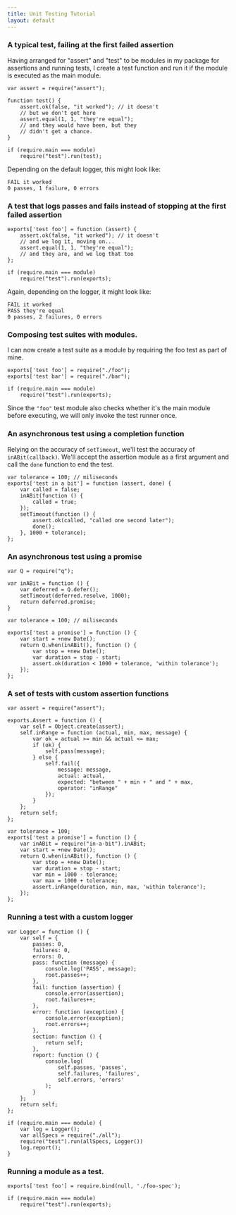 ```yaml
---
title: Unit Testing Tutorial
layout: default
---
```

 

### A typical test, failing at the first failed assertion

Having arranged for "assert" and "test" to be modules in my package
for assertions and running tests, I create a test function and run it
if the module is executed as the main module.

    var assert = require("assert");

    function test() {
        assert.ok(false, "it worked"); // it doesn't
        // but we don't get here
        assert.equal(1, 1, "they're equal");
        // and they would have been, but they
        // didn't get a chance.
    }

    if (require.main === module)
        require("test").run(test);

Depending on the default logger, this might look like:

    FAIL it worked
    0 passes, 1 failure, 0 errors


### A test that logs passes and fails instead of stopping at the first failed assertion

    exports['test foo'] = function (assert) {
        assert.ok(false, "it worked"); // it doesn't
        // and we log it, moving on...
        assert.equal(1, 1, "they're equal");
        // and they are, and we log that too
    };

    if (require.main === module)
        require("test").run(exports);

Again, depending on the logger, it might look like:

    FAIL it worked
    PASS they're equal
    0 passes, 2 failures, 0 errors


### Composing test suites with modules.

I can now create a test suite as a module by requiring the foo test as
part of mine.

    exports['test foo'] = require("./foo");
    exports['test bar'] = require("./bar");

    if (require.main === module)
        require("test").run(exports);

Since the ``"foo"`` test module also checks whether it's the main
module before executing, we will only invoke the test runner once.


### An asynchronous test using a completion function

Relying on the accuracy of ``setTimeout``, we'll test the accuracy of
``inABit(callback)``.  We'll accept the assertion module as a first
argument and call the ``done`` function to end the test.

    var tolerance = 100; // miliseconds
    exports['test in a bit'] = function (assert, done) {
        var called = false;
        inABit(function () {
            called = true;
        });
        setTimeout(function () {
            assert.ok(called, "called one second later");
            done();
        }, 1000 + tolerance);
    };


### An asynchronous test using a promise

    var Q = require("q");

    var inABit = function () {
        var deferred = Q.defer();
        setTimeout(deferred.resolve, 1000);
        return deferred.promise;
    }

    var tolerance = 100; // miliseconds

    exports['test a promise'] = function () {
        var start = +new Date();
        return Q.when(inABit(), function () {
            var stop = +new Date();
            var duration = stop - start;
            assert.ok(duration < 1000 + tolerance, 'within tolerance');
        });
    };


### A set of tests with custom assertion functions

    var assert = require("assert");

    exports.Assert = function () {
        var self = Object.create(assert);
        self.inRange = function (actual, min, max, message) {
            var ok = actual >= min && actual <= max;
            if (ok) {
                self.pass(message);
            } else {
                self.fail({
                    message: message,
                    actual: actual,
                    expected: "between " + min + " and " + max,
                    operator: "inRange"
                });
            }
        };
        return self;
    };

    var tolerance = 100;
    exports['test a promise'] = function () {
        var inABit = require("in-a-bit").inABit;
        var start = +new Date();
        return Q.when(inABit(), function () {
            var stop = +new Date();
            var duration = stop - start;
            var min = 1000 - tolerance;
            var max = 1000 + tolerance;
            assert.inRange(duration, min, max, 'within tolerance');
        });
    };


### Running a test with a custom logger

    var Logger = function () {
        var self = {
            passes: 0,
            failures: 0,
            errors: 0,
            pass: function (message) {
                console.log('PASS', message);
                root.passes++;
            },
            fail: function (assertion) {
                console.error(assertion);
                root.failures++;
            },
            error: function (exception) {
                console.error(exception);
                root.errors++;
            },
            section: function () {
                return self;
            },
            report: function () {
                console.log(
                    self.passes, 'passes',
                    self.failures, 'failures',
                    self.errors, 'errors'
                );
            }
        };
        return self;
    };

    if (require.main === module) {
        var log = Logger();
        var allSpecs = require("./all");
        require("test").run(allSpecs, Logger())
        log.report();
    }


### Running a module as a test.

    exports['test foo'] = require.bind(null, './foo-spec');

    if (require.main === module)
        require("test").run(exports);

